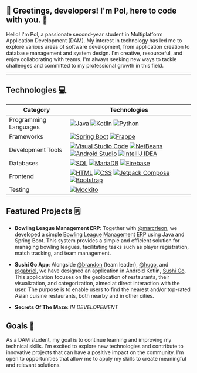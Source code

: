 ## 👋 Greetings, developers! I'm Pol, here to code with you. 🚀

Hello! I'm Pol, a passionate second-year student in Multiplatform Application Development (DAM). My interest in technology has led me to explore various areas of software development, from application creation to database management and system design. I'm creative, resourceful, and enjoy collaborating with teams. I'm always seeking new ways to tackle challenges and committed to my professional growth in this field.

---

## Technologies 💻

| Category               | Technologies                                                                                               |
|------------------------|-------------------------------------------------------------------------------------------------------------|
| Programming Languages  | [![Java](https://img.shields.io/badge/Java-ED8B00?style=for-the-badge&logo=java&logoColor=white)](https://www.java.com/) [![Kotlin](https://img.shields.io/badge/Kotlin-0095D5?style=for-the-badge&logo=kotlin&logoColor=white)](https://kotlinlang.org/) [![Python](https://img.shields.io/badge/Python-3776AB?style=for-the-badge&logo=python&logoColor=white)](https://www.python.org/)|
| Frameworks             | [![Spring Boot](https://img.shields.io/badge/Spring_Boot-6DB33F?style=for-the-badge&logo=spring&logoColor=white)](https://spring.io/projects/spring-boot) [![Frappe](https://img.shields.io/badge/Frappe-FF8C00?style=for-the-badge&logo=frappe&logoColor=white)](https://frappeframework.com/) |
| Development Tools      | [![Visual Studio Code](https://img.shields.io/badge/Visual_Studio_Code-007ACC?style=for-the-badge&logo=visual-studio-code&logoColor=white)](https://code.visualstudio.com/) [![NetBeans](https://img.shields.io/badge/NetBeans-1B6AC6?style=for-the-badge&logo=apache-netbeans-ide&logoColor=white)](https://netbeans.apache.org/) [![Android Studio](https://img.shields.io/badge/Android_Studio-3DDC84?style=for-the-badge&logo=android-studio&logoColor=white)](https://developer.android.com/studio) [![IntelliJ IDEA](https://img.shields.io/badge/IntelliJ_IDEA-000000?style=for-the-badge&logo=intellij-idea&logoColor=white)](https://www.jetbrains.com/idea/) |
| Databases              | [![SQL](https://img.shields.io/badge/SQL-4479A1?style=for-the-badge&logo=postgresql&logoColor=white)](#) [![MariaDB](https://img.shields.io/badge/MariaDB-003545?style=for-the-badge&logo=mariadb&logoColor=white)](#) [![Firebase](https://img.shields.io/badge/Firebase-FFCA28?style=for-the-badge&logo=firebase&logoColor=white)](https://firebase.google.com/) |
| Frontend               | [![HTML](https://img.shields.io/badge/HTML5-E34F26?style=for-the-badge&logo=html5&logoColor=white)](#) [![CSS](https://img.shields.io/badge/CSS3-1572B6?style=for-the-badge&logo=css3&logoColor=white)](#) [![Jetpack Compose](https://img.shields.io/badge/Jetpack_Compose-6200EE?style=for-the-badge&logo=android&logoColor=white)](https://developer.android.com/jetpack/compose) [![Bootstrap](https://img.shields.io/badge/Bootstrap-563D7C?style=for-the-badge&logo=bootstrap&logoColor=white)](https://getbootstrap.com/) |
| Testing                | [![Mockito](https://img.shields.io/badge/Mockito-DB8720?style=for-the-badge&logo=mockito&logoColor=white)](#) |


## Featured Projects 🗒
- **Bowling League Management ERP**: Together with [@marcrleon](https://github.com/marcrleon), we developed a simple [Bowling League Management ERP](https://github.com/PolNie/ERP-Bowling-League-Management) using Java and Spring Boot. This system provides a simple and efficient solution for managing bowling leagues, facilitating tasks such as player registration, match tracking, and team management.

- **Sushi Go App**: Alongside [@brandon](https://github.com/BrandonJimenez23) (team leader), [@hugo](https://github.com/FirerKraken/), and [@gabriel](https://github.com/GabrielCadafalch), we have designed an application in Android Kotlin, [Sushi Go](https://github.com/PolNie/Sushi-Go-App). This application focuses on the geolocation of restaurants, their visualization, and categorization, aimed at direct interaction with the user. The purpose is to enable users to find the nearest and/or top-rated Asian cuisine restaurants, both nearby and in other cities.

- **Secrets Of The Maze**: _IN DEVELOPEMENT_

## Goals 🎯
As a DAM student, my goal is to continue learning and improving my technical skills. I'm excited to explore new technologies and contribute to innovative projects that can have a positive impact on the community. I'm open to opportunities that allow me to apply my skills to create meaningful and relevant solutions.
